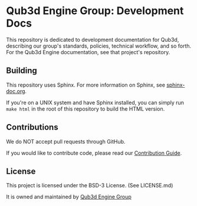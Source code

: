 # Qub3d Engine Group: Development Docs

This repository is dedicated to development documentation for Qub3d,
describing our group's standards, policies, technical workflow, and so forth.
For the Qub3d Engine documentation, see that project's repository.

## Building

This repository uses Sphinx. For more information on Sphinx, see
[sphinx-doc.org](https://sphinx-doc.org).

If you're on a UNIX system and have Sphinx installed, you can simply run
`make html` in the root of this repository to build the HTML version.

## Contributions

We do NOT accept pull requests through GitHub.

If you would like to contribute code, please read
our [Contribution Guide](https://phab.qub3d.org/w/contributing).

## License

This project is licensed under the BSD-3 License. (See LICENSE.md)

It is owned and maintained by [Qub3d Engine Group](https://qub3d.org)
